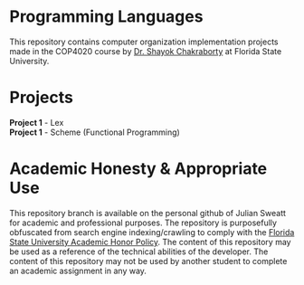 # Programming Languages
This repository contains computer organization implementation projects made in the COP4020 course by [Dr. Shayok Chakraborty](http://shayokch.com) at Florida State University.

# Projects
**Project 1** - Lex  
**Project 1** - Scheme (Functional Programming)

# Academic Honesty & Appropriate Use
This repository branch is available on the personal github of Julian Sweatt for academic and professional purposes. The repository is purposefully obfuscated from search engine indexing/crawling to comply with the [Florida State University Academic Honor Policy](https://fda.fsu.edu/sites/g/files/imported/storage/original/application/0ab8e9de6a98c1377d68de9717988bda.pdf). The content of this repository may be used as a reference of the technical abilities of the developer. The content of this repository may not be used by another student to complete an academic assignment in any way.